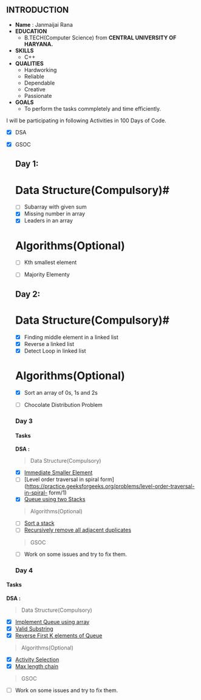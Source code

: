 



## INTRODUCTION ##
 
   * **Name** : Janmaijai Rana
   * **EDUCATION**
     * B.TECH(Computer Science) from **CENTRAL UNIVERSITY OF HARYANA.** 
   * **SKILLS**
     * C++
   * **QUALITIES**
     * Hardworking
     * Reliable
     * Dependable
     * Creative
     * Passionate
   * **GOALS**
     * To perform the tasks commpletely and time efficiently. 

I will be participating in following Activities in 100 Days of Code.

   - [x] DSA
   - [x] GSOC
   


     ## Day 1: ##

        # Data Structure(Compulsory)#

       - [ ] Subarray with given sum
       - [X] Missing number in array
       - [X] Leaders in an array

       # Algorithms(Optional)

       - [ ] Kth smallest element
       - [ ] Majority Elementy

        
     ## Day 2: ##

        # Data Structure(Compulsory)#

       - [X] Finding middle element in a linked list
       - [X] Reverse a linked list
       - [X] Detect Loop in linked list

       # Algorithms(Optional)

       - [X] Sort an array of 0s, 1s and 2s
       - [ ] Chocolate Distribution Problem




     ### **Day 3**
      #### Tasks
     **DSA :**
      > Data Structure(Compulsory)
      - [X] [Immediate Smaller Element](https://practice.geeksforgeeks.org/problems/immediate-smaller-element/0)
      - [ ] [Level order traversal in spiral form](https://practice.geeksforgeeks.org/problems/level-order-traversal-in-spiral-    form/1)
      - [X] [Queue using two Stacks](https://practice.geeksforgeeks.org/problems/queue-using-two-stacks/1)
      > Algorithms(Optional)
      - [ ] [Sort a stack](https://practice.geeksforgeeks.org/problems/sort-a-stack/1)
      - [ ] [Recursively remove all adjacent duplicates](https://practice.geeksforgeeks.org/problems/recursively-remove-all-adjacent-duplicates/0)
      > GSOC
      - [ ] Work on some issues and try to fix them.
        
     
     ### **Day 4**
#### Tasks
**DSA :**
> Data Structure(Compulsory)
- [X] [Implement Queue using array](https://practice.geeksforgeeks.org/problems/implement-queue-using-array/1)
- [X] [Valid Substring](https://practice.geeksforgeeks.org/problems/valid-substring/0)
- [X] [Reverse First K elements of Queue](https://practice.geeksforgeeks.org/problems/reverse-first-k-elements-of-queue/1)
> Algorithms(Optional)
- [X] [Activity Selection](https://practice.geeksforgeeks.org/problems/activity-selection/0)
- [X] [Max length chain](https://practice.geeksforgeeks.org/problems/max-length-chain/1)
> GSOC
- [ ] Work on some issues and try to fix them.

      

